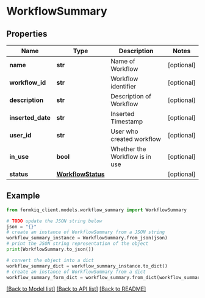 # WorkflowSummary


## Properties

Name | Type | Description | Notes
------------ | ------------- | ------------- | -------------
**name** | **str** | Name of Workflow | [optional] 
**workflow_id** | **str** | Workflow identifier | [optional] 
**description** | **str** | Description of Workflow | [optional] 
**inserted_date** | **str** | Inserted Timestamp | [optional] 
**user_id** | **str** | User who created workflow | [optional] 
**in_use** | **bool** | Whether the Workflow is in use | [optional] 
**status** | [**WorkflowStatus**](WorkflowStatus.md) |  | [optional] 

## Example

```python
from formkiq_client.models.workflow_summary import WorkflowSummary

# TODO update the JSON string below
json = "{}"
# create an instance of WorkflowSummary from a JSON string
workflow_summary_instance = WorkflowSummary.from_json(json)
# print the JSON string representation of the object
print(WorkflowSummary.to_json())

# convert the object into a dict
workflow_summary_dict = workflow_summary_instance.to_dict()
# create an instance of WorkflowSummary from a dict
workflow_summary_form_dict = workflow_summary.from_dict(workflow_summary_dict)
```
[[Back to Model list]](../README.md#documentation-for-models) [[Back to API list]](../README.md#documentation-for-api-endpoints) [[Back to README]](../README.md)



